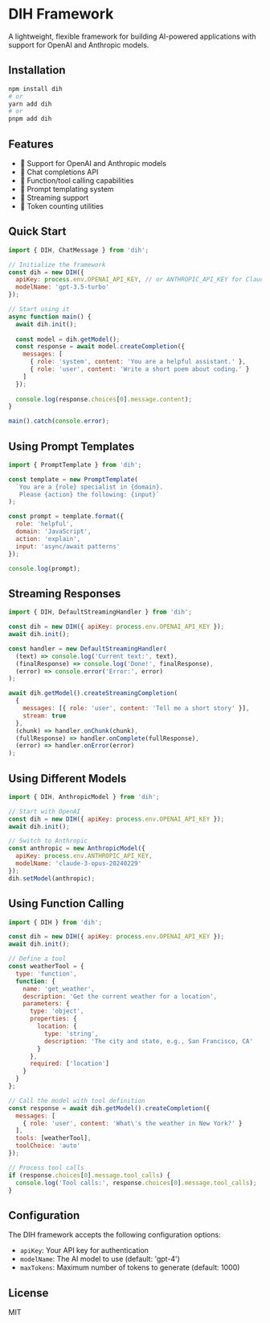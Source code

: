 # DIH Framework

A lightweight, flexible framework for building AI-powered applications with support for OpenAI and Anthropic models.

## Installation

```bash
npm install dih
# or
yarn add dih
# or
pnpm add dih
```

## Features

- 🔄 Support for OpenAI and Anthropic models
- 💬 Chat completions API
- 🧩 Function/tool calling capabilities
- 📝 Prompt templating system
- 🔌 Streaming support
- 🧮 Token counting utilities

## Quick Start

```javascript
import { DIH, ChatMessage } from 'dih';

// Initialize the framework
const dih = new DIH({
  apiKey: process.env.OPENAI_API_KEY, // or ANTHROPIC_API_KEY for Claude
  modelName: 'gpt-3.5-turbo'
});

// Start using it
async function main() {
  await dih.init();
  
  const model = dih.getModel();
  const response = await model.createCompletion({
    messages: [
      { role: 'system', content: 'You are a helpful assistant.' },
      { role: 'user', content: 'Write a short poem about coding.' }
    ]
  });
  
  console.log(response.choices[0].message.content);
}

main().catch(console.error);
```

## Using Prompt Templates

```javascript
import { PromptTemplate } from 'dih';

const template = new PromptTemplate(
  `You are a {role} specialist in {domain}. 
   Please {action} the following: {input}`
);

const prompt = template.format({
  role: 'helpful',
  domain: 'JavaScript',
  action: 'explain',
  input: 'async/await patterns'
});

console.log(prompt);
```

## Streaming Responses

```javascript
import { DIH, DefaultStreamingHandler } from 'dih';

const dih = new DIH({ apiKey: process.env.OPENAI_API_KEY });
await dih.init();

const handler = new DefaultStreamingHandler(
  (text) => console.log('Current text:', text),
  (finalResponse) => console.log('Done!', finalResponse),
  (error) => console.error('Error:', error)
);

await dih.getModel().createStreamingCompletion(
  {
    messages: [{ role: 'user', content: 'Tell me a short story' }],
    stream: true
  },
  (chunk) => handler.onChunk(chunk),
  (fullResponse) => handler.onComplete(fullResponse),
  (error) => handler.onError(error)
);
```

## Using Different Models

```javascript
import { DIH, AnthropicModel } from 'dih';

// Start with OpenAI
const dih = new DIH({ apiKey: process.env.OPENAI_API_KEY });
await dih.init();

// Switch to Anthropic
const anthropic = new AnthropicModel({ 
  apiKey: process.env.ANTHROPIC_API_KEY,
  modelName: 'claude-3-opus-20240229'
});
dih.setModel(anthropic);
```

## Using Function Calling

```javascript
import { DIH } from 'dih';

const dih = new DIH({ apiKey: process.env.OPENAI_API_KEY });
await dih.init();

// Define a tool
const weatherTool = {
  type: 'function',
  function: {
    name: 'get_weather',
    description: 'Get the current weather for a location',
    parameters: {
      type: 'object',
      properties: {
        location: {
          type: 'string',
          description: 'The city and state, e.g., San Francisco, CA'
        }
      },
      required: ['location']
    }
  }
};

// Call the model with tool definition
const response = await dih.getModel().createCompletion({
  messages: [
    { role: 'user', content: 'What\'s the weather in New York?' }
  ],
  tools: [weatherTool],
  toolChoice: 'auto'
});

// Process tool calls
if (response.choices[0].message.tool_calls) {
  console.log('Tool calls:', response.choices[0].message.tool_calls);
}
```

## Configuration

The DIH framework accepts the following configuration options:

- `apiKey`: Your API key for authentication
- `modelName`: The AI model to use (default: 'gpt-4')
- `maxTokens`: Maximum number of tokens to generate (default: 1000)

## License

MIT 